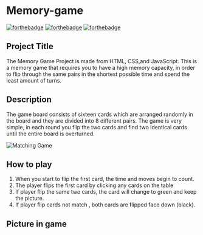# Memory-game
[![forthebadge](https://forthebadge.com/images/badges/uses-html.svg)](https://forthebadge.com)   [![forthebadge](https://forthebadge.com/images/badges/uses-css.svg)](https://forthebadge.com)  [![forthebadge](https://forthebadge.com/images/badges/made-with-javascript.svg)](https://forthebadge.com)
## Project Title
The Memory Game Project is made from HTML, CSS,and JavaScript. This is a memory game that requires you to have a high memory capacity, in order to flip through the same pairs in the shortest possible time and spend the least amount of turns.


## Description
The game board consists of sixteen cards which are arranged randomly in the board and they are divided into 8 different pairs. The game is very simple, in each round you flip the two cards and find two identical cards until the entire board is overturned.

![Matching Game](https://camo.githubusercontent.com/62bfca8e77f922085615c2304f324f448d691c5c/68747470733a2f2f64313768323774366835313561352e636c6f756466726f6e742e6e65742f746f706865722f323031372f46656272756172792f35383962623937325f73637265656e2d73686f742d323031372d30322d30372d61742d332e30332e31352d706d2f73637265656e2d73686f742d323031372d30322d30372d61742d332e30332e31352d706d2e706e67)

## How to play  


1. When you start to flip the first card, the time and moves begin to count.
2. The player flips the first card by clicking any cards on the table
3. If player flip the same two cards, the card will change to green and keep the picture.
4. If player flip cards not match , both cards are flipped face down (black).

## Picture in game

